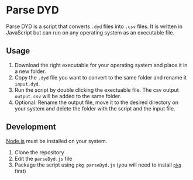 # Parse DYD

Parse DYD is a script that converts `.dyd` files into `.csv` files. It is written in JavaScript but can run on any operating system as an executable file.

## Usage

1. Download the right executable for your operating system and place it in a new folder.
2. Copy the `.dyd` file you want to convert to the same folder and rename it `input.dyd`.
3. Run the script by double clicking the exectuable file. The csv output `output.csv` will be added to the same folder.
4. Optional: Rename the output file, move it to the desired directory on your system and delete the folder with the script and the input file.

## Development

[Node.js](https://nodejs.org/en/) must be installed on your system.

1. Clone the repository
2. Edit the `parseDyd.js` file
3. Package the script using `pkg parseDyd.js` (you will need to install [`pkg`](https://www.npmjs.com/package/pkg) first)
